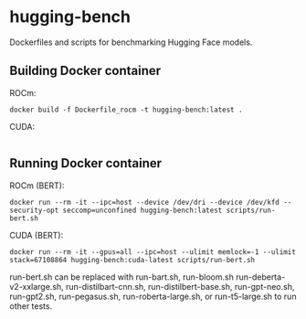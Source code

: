 # hugging-bench
Dockerfiles and scripts for benchmarking Hugging Face models.

## Building Docker container

ROCm:
```
docker build -f Dockerfile_rocm -t hugging-bench:latest .
```

CUDA:
```
```

## Running Docker container

ROCm (BERT):
```
docker run --rm -it --ipc=host --device /dev/dri --device /dev/kfd --security-opt seccomp=unconfined hugging-bench:latest scripts/run-bert.sh
```

CUDA (BERT):
```
docker run --rm -it --gpus=all --ipc=host --ulimit memlock=-1 --ulimit stack=67108864 hugging-bench:cuda-latest scripts/run-bert.sh
```

run-bert.sh can be replaced with run-bart.sh, run-bloom.sh run-deberta-v2-xxlarge.sh, run-distilbart-cnn.sh, run-distilbert-base.sh, run-gpt-neo.sh, run-gpt2.sh, run-pegasus.sh, run-roberta-large.sh, or run-t5-large.sh to run other tests.
